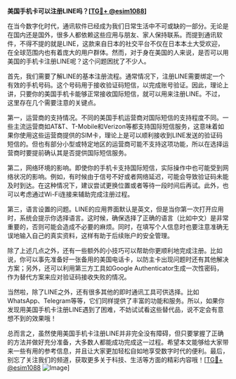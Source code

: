 **美国手机卡可以注册LINE吗？[[TG💪+ @esim1088](https://t.me/s/esim1088)]**

在当今数字化时代，通讯软件已经成为我们日常生活中不可或缺的一部分。无论是在国内还是国外，很多人都依赖这些应用与朋友、家人保持联系。而提到通讯软件，不得不提的就是LINE，这款来自日本的社交平台不仅在日本本土大受欢迎，在全球范围内也有着庞大的用户群体。然而，对于身在美国的人来说，是否可以用美国的手机卡注册LINE呢？这个问题困扰了不少人。

首先，我们需要了解LINE的基本注册流程。通常情况下，注册LINE需要绑定一个有效的手机号码。这个号码用于接收验证码短信，以完成账号验证。因此，理论上讲，只要你的美国手机卡能够正常接收国际短信，就可以用来注册LINE。不过，这里存在几个需要注意的关键点。

第一，运营商的支持情况。不同的美国手机运营商对国际短信的支持程度不同。一些主流运营商如AT&T、T-Mobile和Verizon等都支持国际短信服务，这意味着如果你使用这些运营商提供的SIM卡，理论上是可以顺利接收到LINE发送的验证码短信的。但也有部分小型或特定地区的运营商可能不支持这项功能，所以在选择运营商时要提前确认其是否提供国际短信服务。

第二，网络环境的影响。即使你的手机卡支持国际短信，实际操作中也可能受到网络状况的影响。例如，有时候由于信号不好或者网络延迟，可能会导致验证码未能及时到达。在这种情况下，建议尝试更换位置或者等待一段时间后再试。此外，也可以考虑通过Wi-Fi连接来辅助完成注册过程。

第三，语言设置的问题。LINE的应用界面默认是英文，但是当你第一次打开应用时，系统会提示你选择语言。这时候，确保选择了正确的语言（比如中文）是非常重要的，否则可能会造成不必要的麻烦。同时，在填写个人信息时也要注意准确无误地输入自己的真实资料，这样有助于后续账户的安全管理。

除了上述几点之外，还有一些额外的小技巧可以帮助你更顺利地完成注册。比如说，你可以事先准备好一张备用的美国电话卡，以防主卡出现问题时还有其他解决方案；另外，还可以利用第三方工具如Google Authenticator生成一次性密码，作为替代方案来应对验证码接收失败的情况。

当然啦，除了LINE之外，还有很多其他的即时通讯工具可供选择。比如WhatsApp、Telegram等等，它们同样提供了丰富的功能和服务。所以，如果你发现用美国手机卡注册LINE遇到了困难，不妨试试看这些替代品，说不定会有意想不到的效果哦！

总而言之，虽然使用美国手机卡注册LINE并非完全没有障碍，但只要掌握了正确的方法并做好充分准备，大多数人都能成功完成这一过程。希望本文能够给大家带来一些有用的参考信息，并且让大家更加轻松自如地享受数字时代的便利。最后，别忘了关注我们的频道，获取更多关于科技、生活等方面的精彩内容哦！[[TG💪+ @esim1088](https://t.me/s/esim1088) ![Image](https://i.postimg.cc/4NQfJmqS/Snipaste-2025-05-13-00-14-12.png)]